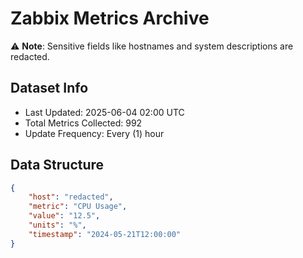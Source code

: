 # Zabbix Metrics Archive

⚠️ **Note**: Sensitive fields like hostnames and system descriptions are redacted.

## Dataset Info
- Last Updated: 2025-06-04 02:00 UTC
- Total Metrics Collected: 992
- Update Frequency: Every (1) hour

## Data Structure
```json
{
    "host": "redacted",
    "metric": "CPU Usage",
    "value": "12.5",
    "units": "%",
    "timestamp": "2024-05-21T12:00:00"
}
```
